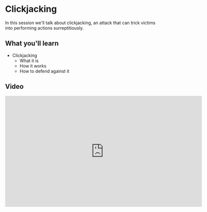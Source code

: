 Clickjacking
============

In this session we'll talk about clickjacking, an attack that can trick victims into performing actions surreptitiously.

What you'll learn
-----------------

- Clickjacking
	- What it is
	- How it works
	- How to defend against it

Video
-----

<iframe id="ytplayer" type="text/html" width="640" height="360" src="https://www.youtube.com/embed/jcp5t8PsMsY?autoplay=1&origin=https://hacker101.com" frameborder="0"></iframe>
